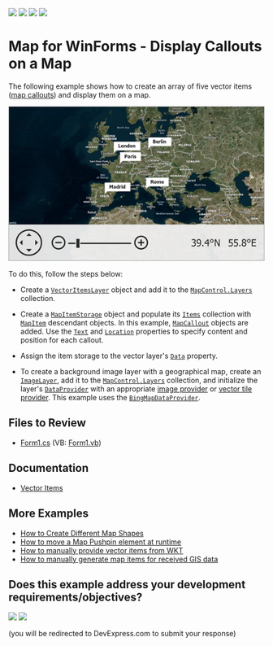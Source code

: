 <!-- default badges list -->
![](https://img.shields.io/endpoint?url=https://codecentral.devexpress.com/api/v1/VersionRange/128576667/24.2.1%2B)
[![](https://img.shields.io/badge/Open_in_DevExpress_Support_Center-FF7200?style=flat-square&logo=DevExpress&logoColor=white)](https://supportcenter.devexpress.com/ticket/details/T114954)
[![](https://img.shields.io/badge/📖_How_to_use_DevExpress_Examples-e9f6fc?style=flat-square)](https://docs.devexpress.com/GeneralInformation/403183)
[![](https://img.shields.io/badge/💬_Leave_Feedback-feecdd?style=flat-square)](#does-this-example-address-your-development-requirementsobjectives)
<!-- default badges end -->

# Map for WinForms - Display Callouts on a Map

The following example shows how to create an array of five vector items ([map callouts](https://docs.devexpress.com/WindowsForms/DevExpress.XtraMap.MapCallout?p=netframework)) and display them on a map.

![](Images/resulting-map.png)

To do this, follow the steps below:

* Create a [`VectorItemsLayer`](https://docs.devexpress.com/WindowsForms/DevExpress.XtraMap.VectorItemsLayer?p=netframework) object and add it to the [`MapControl.Layers`](https://docs.devexpress.com/WindowsForms/DevExpress.XtraMap.MapControl.Layers?p=netframework) collection.

* Create a [`MapItemStorage`](https://docs.devexpress.com/WindowsForms/DevExpress.XtraMap.MapItemStorage?p=netframework) object and populate its [`Items`](https://docs.devexpress.com/WindowsForms/DevExpress.XtraMap.MapItemStorage.Items) collection with [`MapItem`](https://docs.devexpress.com/WindowsForms/DevExpress.XtraMap.MapItem) descendant objects. In this example, [`MapCallout`](https://docs.devexpress.com/WindowsForms/DevExpress.XtraMap.MapCallout) objects are added. Use the [`Text`](https://docs.devexpress.com/WindowsForms/DevExpress.XtraMap.MapPointer.Text) and [`Location`](https://docs.devexpress.com/WindowsForms/DevExpress.XtraMap.MapPointer.Location) properties to specify content and position for each callout.

* Assign the item storage to the vector layer's [`Data`](https://docs.devexpress.com/WindowsForms/DevExpress.XtraMap.VectorItemsLayer.Data?p=netframework) property.

* To create a background image layer with a geographical map, create an [`ImageLayer`](https://docs.devexpress.com/WindowsForms/DevExpress.XtraMap.ImageLayer?p=netframework), add it to the [`MapControl.Layers`](https://docs.devexpress.com/WindowsForms/DevExpress.XtraMap.MapControl.Layers?p=netframework) collection, and initialize the layer's [`DataProvider`](https://docs.devexpress.com/WindowsForms/DevExpress.XtraMap.ImageLayer.DataProvider) with an appropriate [image provider](https://docs.devexpress.com/WindowsForms/115774/controls-and-libraries/map-control/map-image-data/image-tile-providers?p=netframework) or [vector tile provider](https://docs.devexpress.com/WindowsForms/401639/controls-and-libraries/map-control/vector-data/providing-data/vector-tile-providers?p=netframework). This example uses the [`BingMapDataProvider`](https://docs.devexpress.com/WindowsForms/DevExpress.XtraMap.BingMapDataProvider?p=netframework).

## Files to Review

* [Form1.cs](./CS/Form1.cs) (VB: [Form1.vb](./VB/Form1.vb))

## Documentation

* [Vector Items](https://docs.devexpress.com/WindowsForms/15091/controls-and-libraries/map-control/vector-data/vector-items?p=netframework)

## More Examples

* [How to Create Different Map Shapes](https://github.com/DevExpress-Examples/winforms-map-create-different-map-shapes)
* [How to move a Map Pushpin element at runtime](https://github.com/DevExpress-Examples/how-to-move-a-map-pushpin-element-at-runtime-t190789)
* [How to manually provide vector items from WKT](https://github.com/DevExpress-Examples/how-to-manually-provide-vector-items-from-wkt-t222638)
* [How to manually generate map items for received GIS data](https://github.com/DevExpress-Examples/how-to-manually-generate-map-items-for-received-gis-data-t188443)
<!-- feedback -->
## Does this example address your development requirements/objectives?

[<img src="https://www.devexpress.com/support/examples/i/yes-button.svg"/>](https://www.devexpress.com/support/examples/survey.xml?utm_source=github&utm_campaign=winforms-map-show-callouts&~~~was_helpful=yes) [<img src="https://www.devexpress.com/support/examples/i/no-button.svg"/>](https://www.devexpress.com/support/examples/survey.xml?utm_source=github&utm_campaign=winforms-map-show-callouts&~~~was_helpful=no)

(you will be redirected to DevExpress.com to submit your response)
<!-- feedback end -->
